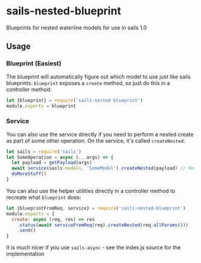 # sails-nested-blueprint
Blueprints for nested waterline models for use in sails 1.0

## Usage

### Blueprint (Easiest)
The blueprint will automatically figure out which model to use just like sails blueprints.
`blueprint` exposes a `create` method, so just do this in a controller method:

```js
let {blueprint} = require('sails-nested-blueprint')
module.exports = blueprint

```

### Service
You can also use the service directly if you need to perform a nested create as part of some other operation.
On the service, it's called `createNested`.

```js
let sails = require('sails')
let SomeOperation = async (...args) => {
  let payload = getPayload(args)
  await service(sails.models, 'SomeModel').createNested(payload) // Returns 201 if successful
  doMoreStuff()
}
```

You can also use the helper utilities directly in a controller method to recreate what `blueprint` does:

```js
let {blueprintFromReq, service} = require('sails-nested-blueprint')
module.exports = {
  create: async (req, res) => res
    .status(await serviceFromReq(req).createNested(req.allParams()))
    .send()
}
```

It is much nicer if you use `sails-async` - see the index.js source for the implementation